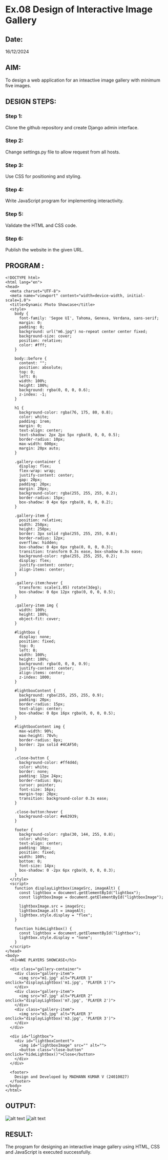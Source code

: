 # Ex.08 Design of Interactive Image Gallery
## Date:
16/12/2024
## AIM:
To design a web application for an inteactive image gallery with minimum five images.

## DESIGN STEPS:

### Step 1:
Clone the github repository and create Django admin interface.

### Step 2:
Change settings.py file to allow request from all hosts.

### Step 3:
Use CSS for positioning and styling.

### Step 4:
Write JavaScript program for implementing interactivity.

### Step 5:
Validate the HTML and CSS code.

### Step 6:
Publish the website in the given URL.

## PROGRAM :
```
<!DOCTYPE html>
<html lang="en">
<head>
  <meta charset="UTF-8">
  <meta name="viewport" content="width=device-width, initial-scale=1.0">
  <title>Dynamic Photo Showcase</title>
  <style>
    body {
      font-family: 'Segoe UI', Tahoma, Geneva, Verdana, sans-serif;
      margin: 0;
      padding: 0;
      background: url("m6.jpg") no-repeat center center fixed;
      background-size: cover;
      position: relative;
      color: #fff;
    }

    body::before {
      content: "";
      position: absolute;
      top: 0;
      left: 0;
      width: 100%;
      height: 100%;
      background: rgba(0, 0, 0, 0.6);
      z-index: -1;
    }

    h1 {
      background-color: rgba(76, 175, 80, 0.8);
      color: white;
      padding: 1rem;
      margin: 0;
      text-align: center;
      text-shadow: 2px 2px 5px rgba(0, 0, 0, 0.5);
      border-radius: 10px;
      max-width: 600px;
      margin: 20px auto;
    }

    .gallery-container {
      display: flex;
      flex-wrap: wrap;
      justify-content: center;
      gap: 20px;
      padding: 20px;
      margin: 20px;
      background-color: rgba(255, 255, 255, 0.2);
      border-radius: 15px;
      box-shadow: 0 4px 6px rgba(0, 0, 0, 0.2);
    }

    .gallery-item {
      position: relative;
      width: 250px;
      height: 250px;
      border: 3px solid rgba(255, 255, 255, 0.8);
      border-radius: 12px;
      overflow: hidden;
      box-shadow: 0 4px 6px rgba(0, 0, 0, 0.3);
      transition: transform 0.3s ease, box-shadow 0.3s ease;
      background-color: rgba(255, 255, 255, 0.2);
      display: flex;
      justify-content: center;
      align-items: center;
    }

    .gallery-item:hover {
      transform: scale(1.05) rotate(3deg);
      box-shadow: 0 6px 12px rgba(0, 0, 0, 0.5);
    }

    .gallery-item img {
      width: 100%;
      height: 100%;
      object-fit: cover;
    }

    #lightbox {
      display: none;
      position: fixed;
      top: 0;
      left: 0;
      width: 100%;
      height: 100%;
      background: rgba(0, 0, 0, 0.9);
      justify-content: center;
      align-items: center;
      z-index: 1000;
    }

    #lightboxContent {
      background: rgba(255, 255, 255, 0.9);
      padding: 20px;
      border-radius: 15px;
      text-align: center;
      box-shadow: 0 8px 16px rgba(0, 0, 0, 0.5);
    }

    #lightboxContent img {
      max-width: 90%;
      max-height: 70vh;
      border-radius: 8px;
      border: 2px solid #4CAF50;
    }

    .close-button {
      background-color: #ff4d4d;
      color: white;
      border: none;
      padding: 12px 24px;
      border-radius: 8px;
      cursor: pointer;
      font-size: 16px;
      margin-top: 20px;
      transition: background-color 0.3s ease;
    }

    .close-button:hover {
      background-color: #e63939;
    }

    footer {
      background-color: rgba(30, 144, 255, 0.8);
      color: white;
      text-align: center;
      padding: 10px;
      position: fixed;
      width: 100%;
      bottom: 0;
      font-size: 14px;
      box-shadow: 0 -2px 6px rgba(0, 0, 0, 0.3);
    }
  </style>
  <script>
    function displayLightbox(imageSrc, imageAlt) {
      const lightbox = document.getElementById("lightbox");
      const lightboxImage = document.getElementById("lightboxImage");

      lightboxImage.src = imageSrc;
      lightboxImage.alt = imageAlt;
      lightbox.style.display = "flex";
    }

    function hideLightbox() {
      const lightbox = document.getElementById("lightbox");
      lightbox.style.display = "none";
    }
  </script>
</head>
<body>
  <h1>WWE PLAYERS SHOWCASE</h1>

  <div class="gallery-container">
    <div class="gallery-item">
      <img src="m1.jpg" alt="PLAYER 1" onclick="displayLightbox('m1.jpg', 'PLAYER 1')">
    </div>
    <div class="gallery-item">
      <img src="m7.jpg" alt="PLAYER 2" onclick="displayLightbox('m7.jpg', 'PLAYER 2')">
    </div>
    <div class="gallery-item">
      <img src="m3.jpg" alt="PLAYER 3" onclick="displayLightbox('m3.jpg', 'PLAYER 3')">
    </div>
  </div>

  <div id="lightbox">
    <div id="lightboxContent">
      <img id="lightboxImage" src="" alt="">
      <button class="close-button" onclick="hideLightbox()">Close</button>
    </div>
  </div>

  <footer>
    Design and Developed by MADHANN KUMAR V (24010027)
  </footer>
</body>
</html>
```
## OUTPUT:
![alt text](<vmkapp/static/Screenshot (53).png>)
![alt text](<vmkapp/static/Screenshot (54).png>)
## RESULT:
The program for designing an interactive image gallery using HTML, CSS and JavaScript is executed successfully.
